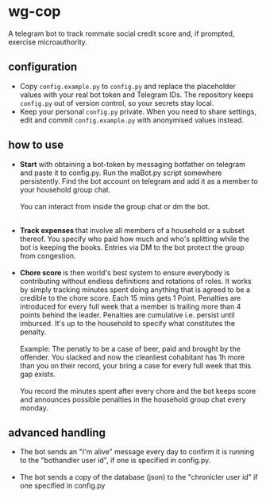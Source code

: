 # wg-cop

A telegram bot to track rommate social credit score and, if prompted, exercise microauthority.

## configuration

- Copy `config.example.py` to `config.py` and replace the placeholder values with your real bot token and Telegram IDs. The repository keeps `config.py` out of version control, so your secrets stay local.
- Keep your personal `config.py` private. When you need to share settings, edit and commit `config.example.py` with anonymised values instead.

## how to use

- <p><b> Start</b> with obtaining a bot-token by messaging botfather on telegram and paste it to config.py. Run the maBot.py script somewhere persistently. Find the bot account on telegram and add it as a member to your household group chat.<br><br>You can interact from inside the group chat or dm the bot.<br><br>
- <b> Track expenses </b> that involve all members of a household or a subset thereof. You specify who paid how much and who's splitting while the bot is keeping the books. Entries via DM to the bot protect the group from congestion.<br><br>
- <b> Chore score </b> is then world's best system to ensure everybody is contributing without endless definitions and rotations of roles. It works by simply tracking minutes spent doing anything that is agreed to be a credible to the chore score. Each 15 mins gets 1 Point. Penalties are introduced for every full week that a member is trailing more than 4 points behind the leader. Penalties are cumulative i.e. persist until imbursed. It's up to the household to specify what constitutes the penalty. <br><br>Example: The penatly to be a case of beer, paid and brought by the offender. You slacked and now the cleanliest cohabitant has 1h more than you on their record, your bring a case for every full week that this gap exists. <br><br>You record the minutes spent after every chore and the bot keeps score and announces possible penalties in the household group chat every monday.
</p>

## advanced handling

- The bot sends an "I'm alive" message every day to confirm it is running to the "bothandler user id", if one is specified in config.py.<br><br>
- The bot sends a copy of the database (json) to the "chronicler user id" if one specified in config.py<br><br>

